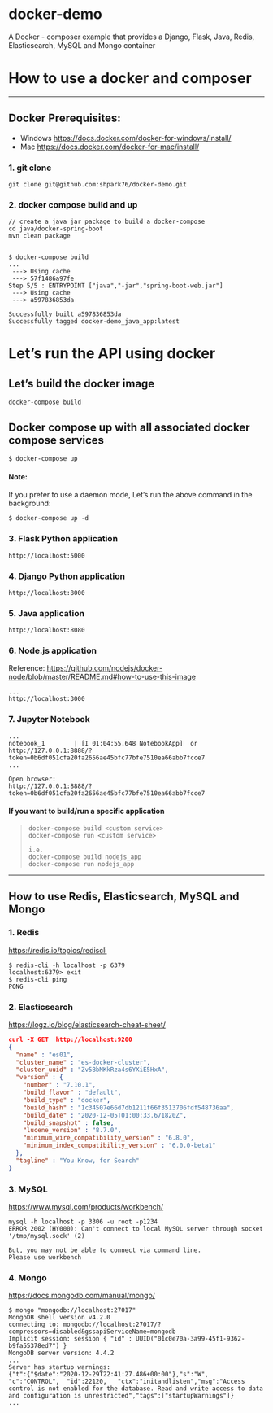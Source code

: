 # docker-demo
A Docker - composer example that provides a Django, Flask, Java, Redis, Elasticsearch, MySQL and Mongo container

# How to use a docker and composer
---
## Docker Prerequisites:
- Windows
https://docs.docker.com/docker-for-windows/install/
- Mac
https://docs.docker.com/docker-for-mac/install/


### 1. git clone
```
git clone git@github.com:shpark76/docker-demo.git
```

### 2. docker compose build and up 
```
// create a java jar package to build a docker-compose
cd java/docker-spring-boot
mvn clean package


$ docker-compose build
...
 ---> Using cache
 ---> 57f1486a97fe
Step 5/5 : ENTRYPOINT ["java","-jar","spring-boot-web.jar"]
 ---> Using cache
 ---> a597836853da

Successfully built a597836853da
Successfully tagged docker-demo_java_app:latest
```

# Let’s run the API using docker
## Let’s build the docker image
```
docker-compose build
```

## Docker compose up with all associated docker compose services
```
$ docker-compose up
```
#### Note:
If you prefer to use a daemon mode, Let’s run the above command in the background:
```
$ docker-compose up -d
```

### 3. Flask Python application
```
http://localhost:5000
```

### 4. Django Python application
```
http://localhost:8000
```

### 5. Java application
```
http://localhost:8080
```  

### 6. Node.js application
Reference: https://github.com/nodejs/docker-node/blob/master/README.md#how-to-use-this-image
```
...
http://localhost:3000
```  

### 7. Jupyter Notebook
```
...
notebook_1        | [I 01:04:55.648 NotebookApp]  or http://127.0.0.1:8888/?token=0b6df051cfa20fa2656ae45bfc77bfe7510ea66abb7fcce7
...

Open browser:
http://127.0.0.1:8888/?token=0b6df051cfa20fa2656ae45bfc77bfe7510ea66abb7fcce7
```


#### If you want to build/run a specific application
> ```
> docker-compose build <custom service>
> docker-compose run <custom service>
> 
> i.e. 
> docker-compose build nodejs_app
> docker-compose run nodejs_app
> ```

---
## How to use Redis, Elasticsearch, MySQL and Mongo
### 1. Redis
https://redis.io/topics/rediscli
```
$ redis-cli -h localhost -p 6379
localhost:6379> exit
$ redis-cli ping
PONG
```

### 2. Elasticsearch
https://logz.io/blog/elasticsearch-cheat-sheet/
```json
curl -X GET  http://localhost:9200
{
  "name" : "es01",
  "cluster_name" : "es-docker-cluster",
  "cluster_uuid" : "Zv5BbMKkRza4s6YXiE5HxA",
  "version" : {
    "number" : "7.10.1",
    "build_flavor" : "default",
    "build_type" : "docker",
    "build_hash" : "1c34507e66d7db1211f66f3513706fdf548736aa",
    "build_date" : "2020-12-05T01:00:33.671820Z",
    "build_snapshot" : false,
    "lucene_version" : "8.7.0",
    "minimum_wire_compatibility_version" : "6.8.0",
    "minimum_index_compatibility_version" : "6.0.0-beta1"
  },
  "tagline" : "You Know, for Search"
}
```

### 3. MySQL
https://www.mysql.com/products/workbench/
```
mysql -h localhost -p 3306 -u root -p1234
ERROR 2002 (HY000): Can't connect to local MySQL server through socket '/tmp/mysql.sock' (2)

But, you may not be able to connect via command line.
Please use workbench
```

### 4. Mongo
https://docs.mongodb.com/manual/mongo/
```
$ mongo "mongodb://localhost:27017"
MongoDB shell version v4.2.0
connecting to: mongodb://localhost:27017/?compressors=disabled&gssapiServiceName=mongodb
Implicit session: session { "id" : UUID("01c0e70a-3a99-45f1-9362-b9fa55378ed7") }
MongoDB server version: 4.4.2
...
Server has startup warnings:
{"t":{"$date":"2020-12-29T22:41:27.486+00:00"},"s":"W",  "c":"CONTROL",  "id":22120,   "ctx":"initandlisten","msg":"Access control is not enabled for the database. Read and write access to data and configuration is unrestricted","tags":["startupWarnings"]}
...
```